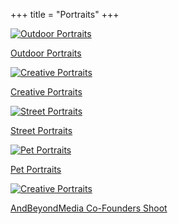 +++
title = "Portraits"
+++

<div class="container-fluid">
  <div class="row">
    <div class="col-sm">
      <div class="card no-border" style="width: 18rem;">
        <a class ="custom-card" href="/portraits/outdoor">
          <img class="card-img-top" src="/img/portraits/covers/1.Outdoor Portraits.jpeg" alt="Outdoor Portraits">
          <p class="text-center">Outdoor Portraits</p>
        </a>
      </div>
    </div>

  <div class="col-sm">
    <div class="card no-border" style="width: 18rem;">
      <a class ="custom-card" href="/portraits/creative">
        <img class="card-img-top" src="/img/portraits/covers/2.Creative Portraits.jpeg" alt="Creative Portraits">
        <p class="text-center">Creative Portraits</p>
      </a>
    </div>
  </div>

  <div class="col-sm">
    <div class="card no-border" style="width: 18rem;">
      <a class ="custom-card" href="/portraits/street">
        <img class="card-img-top" src="/img/portraits/covers/3.Street Portraits.jpeg" alt="Street Portraits">
        <p class="text-center">Street Portraits</p>
      </a>
    </div>
  </div>

  </div>

  <div class="row">
    <div class="col-sm">
      <div class="card no-border" style="width: 18rem;">
        <a class ="custom-card" href="/portraits/pet">
          <img class="card-img-top" src="/img/portraits/covers/4.Pet Portraits.jpeg" alt="Pet Portraits">
          <p class="text-center">Pet Portraits</p>
        </a>
      </div>
    </div>

  <div class="col-sm">
    <div class="card no-border" style="width: 18rem;">
      <a class ="custom-card" href="/portraits/andbeyondmedia">
        <img class="card-img-top" src="/img/portraits/covers/5.AndBeyondMedia Co-Founders Shoot.jpeg" alt="Creative Portraits">
        <p class="text-center">AndBeyondMedia Co-Founders Shoot</p>
      </a>
    </div>
  </div>


  </div>
</div>